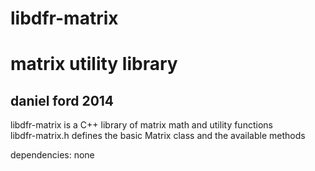 libdfr-matrix  
====================
matrix utility library  
====================
daniel ford 2014  
------------------


libdfr-matrix is a C++ library of matrix math and utility functions  
libdfr-matrix.h defines the basic Matrix class and the available methods  

dependencies: none
